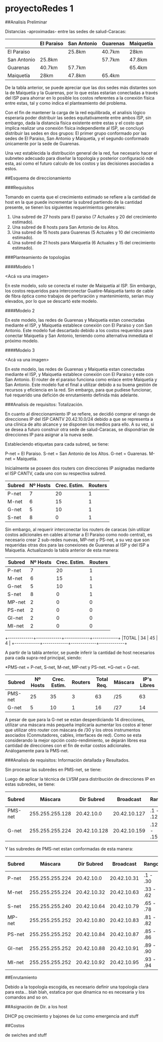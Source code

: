 # proyectoRedes 1


##Analisis Preliminar

Distancias -aproximadas- entre las sedes de salud-Caracas:

|             | El Paraiso  | San Antonio | Guarenas    | Maiquetía   | 
|-------------|-------------|-------------|-------------|-------------|
| El Paraiso  |             | 25.8km      | 40.7km      | 28km        |
| San Antonio | 25.8km      |             | 57.7km      | 47.8km      |
| Guarenas    | 40.7km      | 57.7km      |             | 65.4km      |
| Maiquetía   | 28km        | 47.8km      | 65.4km      |             |


De la tabla anterior, se puede apreciar que las dos sedes más distantes son la de Maiquetía y la Guarenas, por lo que estas estarían conectadas a través del ISP para ahorrar en lo posible los costos referentes a la conexión física entre estas, tal y como indica el planteamiento del problema. 

Con el fin de mantener la carga de la red equilibrada, el analisis lógico esperaría poder distribuir las sedes equitativamente entre ambos ISP, sin embargo, dada la distancia física existente entre estas y el costo que implica realizar una conexión física independiente al ISP, se concluyó distribuir las sedes en dos grupos: El primer grupo conformado por las sedes de El Paraiso, San Antonio y Maiquetía, y el segundo conformado únicamente por la sede de Guarenas. 

Una vez establecida la distribución general de la red, fue necesario hacer el subneteo adecuado para diseñar la topología y posterior configuració nde esta, así como el futuro calculo de los costos y las decisiones asociadas a estos. 

##Esquema de direccionamiento

###Requisitos

Tomando en cuenta que el crecimiento estimado se refiere a la cantidad de host en la que puede incrementar la subred partiendo de la cantidad presente, se tienen los siguientes requerimientos generales: 

1. Una subred de 27 hosts para El paraiso (7 Actuales y 20 del crecimiento estimado).
2. Una subred de 8  hosts para San Antonio de los Altos.
3. Una subred de 15 hosts para Guarenas (5 Actuales y 10 del crecimiento estimado).
4. Una subred de 21 hosts para Maiquetía (6 Actuales y 15 del crecimiento estimado).

###Planteamiento de topologías

####Modelo 1

<Acá va una imagen>

En este modelo, solo se conecta el router de Maiquetía al ISP. Sin embargo, los costos requeridos para interconectar Guatire-Maiquetía tanto de cable de fibra óptica como trabajos de perforación y mantenimiento, serían muy elevados, por lo que se descartó este modelo.

####Modelo 2



En este modelo, las redes de Guarenas y Maiquetía estan conectadas mediante el ISP, y Maiquetia establece conexión con El Paraiso y con San Antonio. Este modelo fué descartado debido a los costos requeridos para conectar Maiquetía y San Antonio, teniendo como alternativa inmediata el próximo modelo.

####Modelo 3

<Acá va una imagen>

En este modelo, las redes de Guarenas y Maiquetía estan conectadas mediante el ISP, y Maiquetia establece conexión con El Paraiso y este con San Antonio. El router de el paraiso funciona como enlace entre Maiquetía y San Antonio. Este modelo fué el final a utilizar debido a su buena gestión de recursos y eficiencia en la red. Sin embargo, para que pudiese funcionar, fué requerido una defición de enrutamiento definida más adelante.

###Analisís de requisitos: Totalización.

En cuanto al direccionamiento IP se refiere, se decidió comprar el rango de direcciones IP del ISP CANTV 20.42.10.0/24 debido a que se representa a una clínica de alto alcance y se disponen los medios para ello. A su vez, si se desea a futuro construir otra sede de salud-Caracas, se dispondrían de direcciones IP para asignar a la nueva sede.

Estableciendo etiquetas para cada subred, se tiene:

P-net = El Paraiso.
S-net = San Antonio de los Altos.
G-net = Guarenas.
M-net = Maiquetía.

Inicialmente se poseen dos routers con direcciones IP asignadas mediante el ISP CANTV, cada uno con su respectiva subred. 

| Subred      | Nº Hosts    | Crec. Estim.| Routers     |
|-------------|-------------|-------------|-------------|
| P-net       | 7           | 20          | 1           |
| M-net       | 6           | 15          | 1           |
| G-net       | 5           | 10          | 1           |
| S-net       | 8           | 0           | 1           |

Sin embargo, al requerir interconectar los routers de caracas (sin utilizar costos adicionales en cables al tomar a El Paraiso como nodo central), es necesario crear 2 sub-redes nuevas, MP-net y PS-net, a su vez que son requeridas otras dos para las conexiones de Guarenas al ISP y del ISP a Maiquetia. Actualizando la tabla anterior de esta manera:

| Subred      | Nº Hosts    | Crec. Estim.| Routers     |
|-------------|-------------|-------------|-------------|
| P-net       | 7           | 20          | 1           |
| M-net       | 6           | 15          | 1           |
| G-net       | 5           | 10          | 1           |
| S-net       | 8           | 0           | 1           |
| MP-net      | 2           | 0           | 0           |
| PS-net      | 2           | 0           | 0           |
| GI-net      | 2           | 0           | 0           |
| MI-net      | 2           | 0           | 0           |

+-------------+-------------+-------------+-------------+
|TOTAL        | 34          | 45          | 4           |
+-------------+-------------+-------------+-------------+ 


A partir de la tabla anterior, se puede inferir la cantidad de host necesarios para cada supra-red principal, siendo:

*PMS-net = P-net, S-net, M-net, MP-net y PS-net.
*G-net   = G-net.

| Subred      | Nº Hosts    | Crec. Estim.| Routers     | Total Req.  | Máscara     | IP's Libres |
|-------------|-------------|-------------|-------------|-------------|-------------|-------------|
| PMS-net     | 25          | 35          | 3           | 63          | /25         | 63          |
| G-net       | 5           | 10          | 1           | 16          | /27         | 14          |

A pesar de que para la G-net se estan desperdiciando 14 direcciones, utilizar una máscara más pequeña implicaría aumentar los costos al tener que utilizar otro router con máscara de /30 y los otros instrumentos asociados (Conmutadores, cables, interfaces de red). Como se esta considerando la mejor opción costo-rendimiento, se dejarán libres esa cantidad de direcciones con el fin de evitar costos adicionales. Análogamente para la PMS-net.

###Analisís de requisitos: Información detallada y Resultados.

Sin procesar las subredes en PMS-net, se tiene:

Luego de aplicar la técnica de LVSM para distribución de direcciones IP en estas subredes, se tiene: 

| Subred | Máscara         | Dir Subred   | Broadcast    | Rango       | D. Libres |
|--------|-----------------|--------------|--------------|-------------|-----------|
| PMS-net| 255.255.255.128 | 20.42.10.0   | 20.42.10.127 | .1 - .126   | 63        |
| G-net  | 255.255.255.224 | 20.42.10.128 | 20.42.10.159 | .129 - .159 | 14        |

Y las subredes de PMS-net estan conformadas de esta manera:

| Subred | Máscara         | Dir Subred   | Broadcast    | Rango     | D. Libres |
|--------|-----------------|--------------|--------------|-----------|-----------|
| P-net  | 255.255.255.224 | 20.42.10.0   | 20.42.10.31  | .1 - .30  | 2         |
| M-net  | 255.255.255.224 | 20.42.10.32  | 20.42.10.63  | .33 - .62 | 8         |
| S-net  | 255.255.255.240 | 20.42.10.64  | 20.42.10.79  | .65 - .78 | 5         |
| MP-net | 255.255.255.252 | 20.42.10.80  | 20.42.10.83  | .81 - .82 | 0         |
| PS-net | 255.255.255.252 | 20.42.10.84  | 20.42.10.87  | .85 - .86 | 0         |
| GI-net | 255.255.255.252 | 20.42.10.88  | 20.42.10.91  | .89 - .90 | 0         |
| MI-net | 255.255.255.252 | 20.42.10.92  | 20.42.10.95  | .93 - .94 | 0         |

##Enrutamiento

Debido a la topología escogida, es necesario definir una topología clara para esta... blah blah, estatica por que dinamica no es necesaria y los comandos and so on.

##Asignación de Dir. a los host

DHCP pq crecimiento y bajones de luz como emergencia and stuff


##Costos

de swiches and stuff